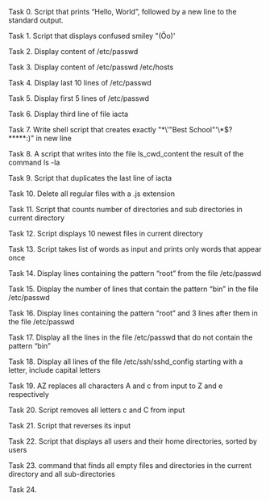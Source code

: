 Task 0. Script that prints “Hello, World”, followed by a new line to the standard output.

Task 1. Script that displays confused smiley "(Ôo)'

Task 2. Display content of /etc/passwd

Task 3. Display content of /etc/passwd /etc/hosts

Task 4. Display last 10 lines of /etc/passwd

Task 5. Display first 5 lines of /etc/passwd

Task 6. Display third line of file iacta

Task 7. Write shell script that creates exactly "\*\\'"Best School"\'\\*$\?\*\*\*\*\*:)" in new line

Task 8. A script that writes into the file ls_cwd_content the result of the command ls -la

Task 9. Script that duplicates the last line of iacta

Task 10. Delete all regular files with a .js extension

Task 11. Script that counts number of directories and sub directories in current directory

Task 12. Script displays 10 newest files in current directory

Task 13. Script takes list of words as input and prints only words that appear once

Task 14. Display lines containing the pattern “root” from the file /etc/passwd 

Task 15. Display the number of lines that contain the pattern “bin” in the file /etc/passwd 

Task 16. Display lines containing the pattern “root” and 3 lines after them in the file /etc/passwd 

Task 17. Display all the lines in the file /etc/passwd that do not contain the pattern “bin”

Task 18. Display all lines of the file /etc/ssh/sshd_config starting with a letter, include capital letters 

Task 19. AZ replaces all characters A and c from input to Z and e respectively

Task 20. Script removes all letters c and C from input 

Task 21. Script that reverses its input 

Task 22. Script that displays all users and their home directories, sorted by users

Task 23. command that finds all empty files and directories in the current directory and all sub-directories

Task 24.  

